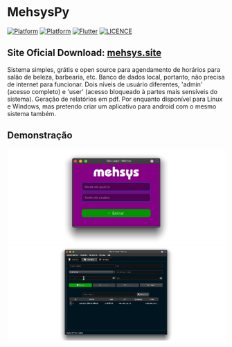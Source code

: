 # MehsysPy

[![Platform](https://img.shields.io/badge/Platform-Windows-blue.svg)](https://github.com/hansmboron/MehsysPy)
[![Platform](https://img.shields.io/badge/Platform-Linux-orange.svg)](https://github.com/hansmboron/MehsysPy)
[![Flutter](https://img.shields.io/badge/Python-3.9.1-blue.svg)](https://www.python.org)
[![LICENCE](https://img.shields.io/badge/License-Apache2.0-green.svg)](https://github.com/hansmboron/MehsysPy/blob/main/LICENSE)

## Site Oficial Download:  <a href="https://mehsys.site" target="_blank" rel="noopener noreferrer">mehsys.site</a>

Sistema simples, grátis e open source para agendamento de horários para salão de beleza, barbearia, etc. Banco de dados local, portanto, não precisa de internet para funcionar. Dois níveis de usuário diferentes, 'admin' (acesso completo) e 'user' (acesso bloqueado à partes mais sensíveis do sistema). Geração de relatórios em pdf. Por enquanto disponível para Linux e Windows, mas pretendo criar um aplicativo para android com o mesmo sistema também.

## Demonstração
<img src='login.webp' alt='imagem tela de login' />
<img src='clientes.webp' alt='imagem tela de clientes' />
